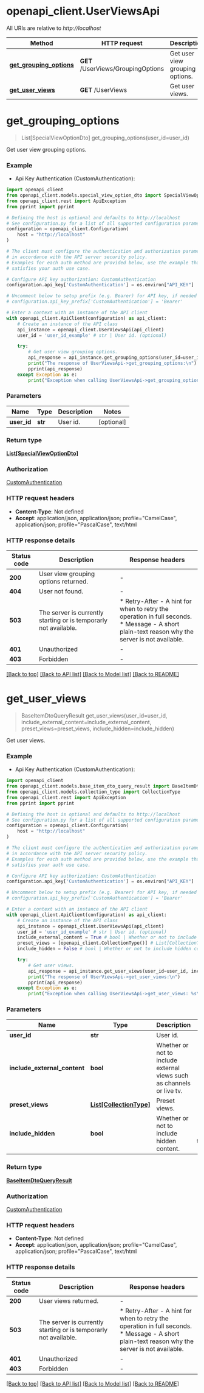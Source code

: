 # openapi_client.UserViewsApi

All URIs are relative to *http://localhost*

Method | HTTP request | Description
------------- | ------------- | -------------
[**get_grouping_options**](UserViewsApi.md#get_grouping_options) | **GET** /UserViews/GroupingOptions | Get user view grouping options.
[**get_user_views**](UserViewsApi.md#get_user_views) | **GET** /UserViews | Get user views.


# **get_grouping_options**
> List[SpecialViewOptionDto] get_grouping_options(user_id=user_id)

Get user view grouping options.

### Example

* Api Key Authentication (CustomAuthentication):

```python
import openapi_client
from openapi_client.models.special_view_option_dto import SpecialViewOptionDto
from openapi_client.rest import ApiException
from pprint import pprint

# Defining the host is optional and defaults to http://localhost
# See configuration.py for a list of all supported configuration parameters.
configuration = openapi_client.Configuration(
    host = "http://localhost"
)

# The client must configure the authentication and authorization parameters
# in accordance with the API server security policy.
# Examples for each auth method are provided below, use the example that
# satisfies your auth use case.

# Configure API key authorization: CustomAuthentication
configuration.api_key['CustomAuthentication'] = os.environ["API_KEY"]

# Uncomment below to setup prefix (e.g. Bearer) for API key, if needed
# configuration.api_key_prefix['CustomAuthentication'] = 'Bearer'

# Enter a context with an instance of the API client
with openapi_client.ApiClient(configuration) as api_client:
    # Create an instance of the API class
    api_instance = openapi_client.UserViewsApi(api_client)
    user_id = 'user_id_example' # str | User id. (optional)

    try:
        # Get user view grouping options.
        api_response = api_instance.get_grouping_options(user_id=user_id)
        print("The response of UserViewsApi->get_grouping_options:\n")
        pprint(api_response)
    except Exception as e:
        print("Exception when calling UserViewsApi->get_grouping_options: %s\n" % e)
```



### Parameters


Name | Type | Description  | Notes
------------- | ------------- | ------------- | -------------
 **user_id** | **str**| User id. | [optional] 

### Return type

[**List[SpecialViewOptionDto]**](SpecialViewOptionDto.md)

### Authorization

[CustomAuthentication](../README.md#CustomAuthentication)

### HTTP request headers

 - **Content-Type**: Not defined
 - **Accept**: application/json, application/json; profile="CamelCase", application/json; profile="PascalCase", text/html

### HTTP response details

| Status code | Description | Response headers |
|-------------|-------------|------------------|
**200** | User view grouping options returned. |  -  |
**404** | User not found. |  -  |
**503** | The server is currently starting or is temporarly not available. |  * Retry-After - A hint for when to retry the operation in full seconds. <br>  * Message - A short plain-text reason why the server is not available. <br>  |
**401** | Unauthorized |  -  |
**403** | Forbidden |  -  |

[[Back to top]](#) [[Back to API list]](../README.md#documentation-for-api-endpoints) [[Back to Model list]](../README.md#documentation-for-models) [[Back to README]](../README.md)

# **get_user_views**
> BaseItemDtoQueryResult get_user_views(user_id=user_id, include_external_content=include_external_content, preset_views=preset_views, include_hidden=include_hidden)

Get user views.

### Example

* Api Key Authentication (CustomAuthentication):

```python
import openapi_client
from openapi_client.models.base_item_dto_query_result import BaseItemDtoQueryResult
from openapi_client.models.collection_type import CollectionType
from openapi_client.rest import ApiException
from pprint import pprint

# Defining the host is optional and defaults to http://localhost
# See configuration.py for a list of all supported configuration parameters.
configuration = openapi_client.Configuration(
    host = "http://localhost"
)

# The client must configure the authentication and authorization parameters
# in accordance with the API server security policy.
# Examples for each auth method are provided below, use the example that
# satisfies your auth use case.

# Configure API key authorization: CustomAuthentication
configuration.api_key['CustomAuthentication'] = os.environ["API_KEY"]

# Uncomment below to setup prefix (e.g. Bearer) for API key, if needed
# configuration.api_key_prefix['CustomAuthentication'] = 'Bearer'

# Enter a context with an instance of the API client
with openapi_client.ApiClient(configuration) as api_client:
    # Create an instance of the API class
    api_instance = openapi_client.UserViewsApi(api_client)
    user_id = 'user_id_example' # str | User id. (optional)
    include_external_content = True # bool | Whether or not to include external views such as channels or live tv. (optional)
    preset_views = [openapi_client.CollectionType()] # List[CollectionType] | Preset views. (optional)
    include_hidden = False # bool | Whether or not to include hidden content. (optional) (default to False)

    try:
        # Get user views.
        api_response = api_instance.get_user_views(user_id=user_id, include_external_content=include_external_content, preset_views=preset_views, include_hidden=include_hidden)
        print("The response of UserViewsApi->get_user_views:\n")
        pprint(api_response)
    except Exception as e:
        print("Exception when calling UserViewsApi->get_user_views: %s\n" % e)
```



### Parameters


Name | Type | Description  | Notes
------------- | ------------- | ------------- | -------------
 **user_id** | **str**| User id. | [optional] 
 **include_external_content** | **bool**| Whether or not to include external views such as channels or live tv. | [optional] 
 **preset_views** | [**List[CollectionType]**](CollectionType.md)| Preset views. | [optional] 
 **include_hidden** | **bool**| Whether or not to include hidden content. | [optional] [default to False]

### Return type

[**BaseItemDtoQueryResult**](BaseItemDtoQueryResult.md)

### Authorization

[CustomAuthentication](../README.md#CustomAuthentication)

### HTTP request headers

 - **Content-Type**: Not defined
 - **Accept**: application/json, application/json; profile="CamelCase", application/json; profile="PascalCase", text/html

### HTTP response details

| Status code | Description | Response headers |
|-------------|-------------|------------------|
**200** | User views returned. |  -  |
**503** | The server is currently starting or is temporarly not available. |  * Retry-After - A hint for when to retry the operation in full seconds. <br>  * Message - A short plain-text reason why the server is not available. <br>  |
**401** | Unauthorized |  -  |
**403** | Forbidden |  -  |

[[Back to top]](#) [[Back to API list]](../README.md#documentation-for-api-endpoints) [[Back to Model list]](../README.md#documentation-for-models) [[Back to README]](../README.md)

